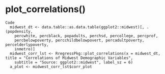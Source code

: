 # plot_correlations()

    Code
      midwest_dt <- data.table::as.data.table(ggplot2::midwest)[, .(popdensity,
        percwhite, percblack, popadults, perchsd, percollege, percprof,
        percbelowpoverty, percchildbelowpovert, percadultpoverty, percelderlypoverty,
        inmetro)]
      midwest_corr_lst <- RregressPkg::plot_correlations(x = midwest_dt, title = "Correlations of Midwest Demographic Variables",
        subtitle = "Source: ggplot2::midwest", label_sz = 6)
      a_plot <- midwest_corr_lst$corr_plot

